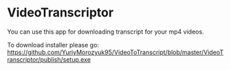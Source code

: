 # VideoTranscriptor
You can use this app for downloading transcript for your mp4 videos.

To download installer please go: https://github.com/YuriyMorozyuk95/VideoToTranscript/blob/master/VideoTranscriptor/publish/setup.exe
